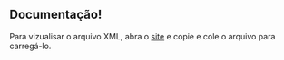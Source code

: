 ## Documentação!

Para vizualisar o arquivo XML, abra o <a href="https://sql.toad.cz/">site</a> e copie e cole o arquivo para carregá-lo.
